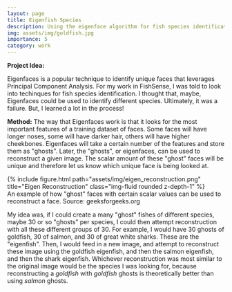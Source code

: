 ```yaml
---
layout: page
title: Eigenfish Species
description: Using the eigenface algorithm for fish species identification
img: assets/img/goldfish.jpg
importance: 5
category: work
---
```


**Project Idea:**

Eigenfaces is a popular technique to identify unique faces that leverages Principal Component Analysis. For my work in FishSense, I was told to look into techinques for fish species identification. I thought that, maybe, Eigenfaces could be used to identify different species. Ultimately, it was a failure. But, I learned a lot in the process!

**Method:**
The way that Eigenfaces work is that it looks for the most important features of a training dataset of faces. Some faces will have longer noses, some will have darker hair, others will have higher cheekbones. Eigenfaces will take a certain number of the features and store them as "ghosts". Later, the "ghosts", or eigenfaces, can be used to reconstruct a given image. The scalar amount of these "ghost" faces will be unique and therefore let us know which unique face is being looked at. 

<div class="row">
    <div class="col-sm text-center">
        {% include figure.html path="assets/img/eigen_reconstruction.png" title="Eigen Reconstruction" class="img-fluid rounded z-depth-1" %}
    </div>
</div>
<div class="caption">
    An example of how "ghost" faces with certain scalar values can be used to reconstruct a face. Source: geeksforgeeks.org 
</div>

My idea was, if I could create a many "ghost" fishes of different species, maybe 30 or so "ghosts" per species, I could then attempt reconstruction with all these different groups of 30. For example, I would have 30 ghosts of goldfish, 30 of salmon, and 30 of great white sharks. These are the "eigenfish". Then, I would feed in a new image, and attempt to reconstruct these image using the goldfish eigenfish, and then the salmon eigenfish, and then the shark eigenfish. Whichever reconstruction was most similar to the original image would be the species I was looking for, because reconstructing a *goldfish* with *goldfish* ghosts is theoretically better than using *salmon* ghosts.

